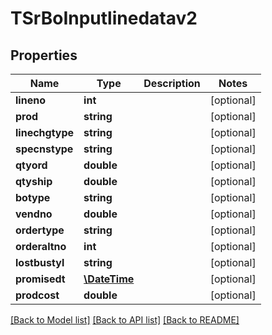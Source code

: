 # TSrBoInputlinedatav2

## Properties
Name | Type | Description | Notes
------------ | ------------- | ------------- | -------------
**lineno** | **int** |  | [optional] 
**prod** | **string** |  | [optional] 
**linechgtype** | **string** |  | [optional] 
**specnstype** | **string** |  | [optional] 
**qtyord** | **double** |  | [optional] 
**qtyship** | **double** |  | [optional] 
**botype** | **string** |  | [optional] 
**vendno** | **double** |  | [optional] 
**ordertype** | **string** |  | [optional] 
**orderaltno** | **int** |  | [optional] 
**lostbustyl** | **string** |  | [optional] 
**promisedt** | [**\DateTime**](\DateTime.md) |  | [optional] 
**prodcost** | **double** |  | [optional] 

[[Back to Model list]](../README.md#documentation-for-models) [[Back to API list]](../README.md#documentation-for-api-endpoints) [[Back to README]](../README.md)



